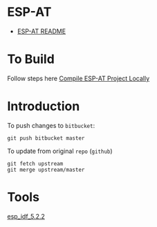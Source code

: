 # ESP-AT

[doc-latest]: https://img.shields.io/badge/docs-latest-blue
- [ESP-AT README](./README_EN.md)

# To Build
Follow steps here [Compile ESP-AT Project Locally](https://docs.espressif.com/projects/esp-at/en/latest/esp32/Compile_and_Develop/How_to_clone_project_and_compile_it.html)

# Introduction 
To push changes to `bitbucket`: 
    
    git push bitbucket master

To update from original `repo` (`github`)

    git fetch upstream
    git merge upstream/master

# Tools
[esp_idf_5.2.2](https://videndumplc.sharepoint.com/:f:/r/sites/VitecProductionSolutionsEngineering/Shared%20Documents/General/Engineering%20Tools%20and%20Applications/esp32/esp_idf_5.2.2?csf=1&web=1&e=UZdDu2)
